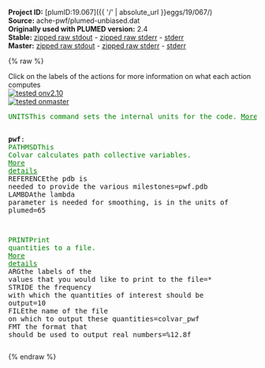 **Project ID:** [plumID:19.067]({{ '/' | absolute_url }}eggs/19/067/)  
**Source:** ache-pwf/plumed-unbiased.dat  
**Originally used with PLUMED version:** 2.4  
**Stable:** [zipped raw stdout](plumed-unbiased.dat.plumed.stdout.txt.zip) - [zipped raw stderr](plumed-unbiased.dat.plumed.stderr.txt.zip) - [stderr](plumed-unbiased.dat.plumed.stderr)  
**Master:** [zipped raw stdout](plumed-unbiased.dat.plumed_master.stdout.txt.zip) - [zipped raw stderr](plumed-unbiased.dat.plumed_master.stderr.txt.zip) - [stderr](plumed-unbiased.dat.plumed_master.stderr)  

{% raw %}
<div class="plumedpreheader">
<div class="headerInfo" id="value_details_data/ache-pwf/plumed-unbiased.dat"> Click on the labels of the actions for more information on what each action computes </div>
<div class="containerBadge">
<div class="headerBadge"><a href="plumed-unbiased.dat.plumed.stderr"><img src="https://img.shields.io/badge/v2.10-passing-green.svg" alt="tested onv2.10" /></a></div>
<div class="headerBadge"><a href="plumed-unbiased.dat.plumed_master.stderr"><img src="https://img.shields.io/badge/master-passing-green.svg" alt="tested onmaster" /></a></div>
</div>
</div>
<pre class="plumedlisting">
<span class="plumedtooltip" style="color:green">UNITS<span class="right">This command sets the internal units for the code. <a href="https://www.plumed.org/doc-master/user-doc/html/UNITS" style="color:green">More details</a><i></i></span></span> <span class="plumedtooltip">LENGTH<span class="right">the units of lengths<i></i></span></span>=nm <span class="plumedtooltip">TIME<span class="right">the units of time<i></i></span></span>=ps <span class="plumedtooltip">ENERGY<span class="right">the units of energy<i></i></span></span>=kcal/mol

<span style="display:none;" id="data/ache-pwf/plumed-unbiased.dat">The UNITS action with label <b></b> calculates something</span><b name="data/ache-pwf/plumed-unbiased.datpwf" onclick='showPath("data/ache-pwf/plumed-unbiased.dat","data/ache-pwf/plumed-unbiased.datpwf","data/ache-pwf/plumed-unbiased.datpwf","brown")'>pwf</b>: <span class="plumedtooltip" style="color:green">PATHMSD<span class="right">This Colvar calculates path collective variables. <a href="https://www.plumed.org/doc-master/user-doc/html/PATHMSD" style="color:green">More details</a><i></i></span></span> <span class="plumedtooltip">REFERENCE<span class="right">the pdb is needed to provide the various milestones<i></i></span></span>=pwf.pdb <span class="plumedtooltip">LAMBDA<span class="right">the lambda parameter is needed for smoothing, is in the units of plumed<i></i></span></span>=65

<span style="display:none;" id="data/ache-pwf/plumed-unbiased.datpwf">The PATHMSD action with label <b>pwf</b> calculates the following quantities:<table  align="center" frame="void" width="95%" cellpadding="5%"><tr><td width="5%"><b> Quantity </b>  </td><td><b> Description </b> </td></tr><tr><td width="5%">pwf.sss</td><td>the position on the path</td></tr><tr><td width="5%">pwf.zzz</td><td>the distance from the path</td></tr></table></span><span class="plumedtooltip" style="color:green">PRINT<span class="right">Print quantities to a file. <a href="https://www.plumed.org/doc-master/user-doc/html/PRINT" style="color:green">More details</a><i></i></span></span> <span class="plumedtooltip">ARG<span class="right">the labels of the values that you would like to print to the file<i></i></span></span>=* <span class="plumedtooltip">STRIDE<span class="right"> the frequency with which the quantities of interest should be output<i></i></span></span>=10 <span class="plumedtooltip">FILE<span class="right">the name of the file on which to output these quantities<i></i></span></span>=colvar_pwf <span class="plumedtooltip">FMT<span class="right"> the format that should be used to output real numbers<i></i></span></span>=%12.8f
</pre>
{% endraw %}
